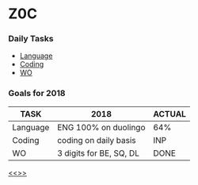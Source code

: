 
Z0C
======

### Daily Tasks

* [Language](https://github.com/ttltrk/ELSE/blob/master/LAN/ENG/LAN.MD)
* [Coding](https://github.com/ttltrk/PRG/blob/master/CODING.MD)
* [WO](https://github.com/ttltrk/ELSE/blob/master/PWR/PWR.MD) 

### Goals for 2018

|TASK|2018|ACTUAL|
|---|----|----|
|Language|ENG 100% on duolingo|64%|
|Coding |coding on daily basis|INP|
|WO|3 digits for BE, SQ, DL|DONE|

[<<>>](http://ttltrk.net/)
